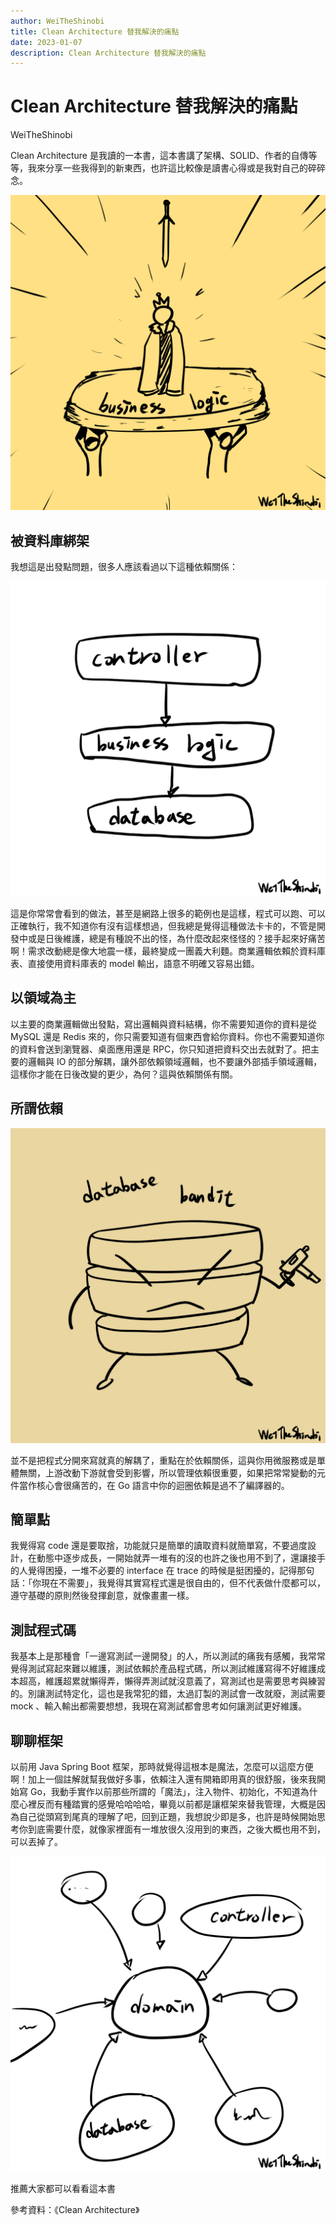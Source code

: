 ```yaml
---
author: WeiTheShinobi
title: Clean Architecture 替我解決的痛點
date: 2023-01-07
description: Clean Architecture 替我解決的痛點
---
```


# Clean Architecture 替我解決的痛點

WeiTheShinobi

Clean Architecture 是我讀的一本書，這本書講了架構、SOLID、作者的自傳等等，我來分享一些我得到的新東西，也許這比較像是讀書心得或是我對自己的碎碎念。

<img src="03.png">

## 被資料庫綁架

我想這是出發點問題，很多人應該看過以下這種依賴關係：

 <img src="02.png">

這是你常常會看到的做法，甚至是網路上很多的範例也是這樣，程式可以跑、可以正確執行，我不知道你有沒有這樣想過，但我總是覺得這種做法卡卡的，不管是開發中或是日後維護，總是有種說不出的怪，為什麼改起來怪怪的？接手起來好痛苦啊！需求改動總是像大地震一樣，最終變成一團義大利麵。商業邏輯依賴於資料庫表、直接使用資料庫表的 model 輸出，語意不明確又容易出錯。

## 以領域為主

以主要的商業邏輯做出發點，寫出邏輯與資料結構，你不需要知道你的資料是從 MySQL 還是 Redis 來的，你只需要知道有個東西會給你資料。你也不需要知道你的資料會送到瀏覽器、桌面應用還是 RPC，你只知道把資料交出去就對了。把主要的邏輯與 IO 的部分解耦，讓外部依賴領域邏輯，也不要讓外部插手領域邏輯，這樣你才能在日後改變的更少，為何？這與依賴關係有關。

## 所謂依賴

<img src="01.png">

並不是把程式分開來寫就真的解耦了，重點在於依賴關係，這與你用微服務或是單體無關，上游改動下游就會受到影響，所以管理依賴很重要，如果把常常變動的元件當作核心會很痛苦的，在 Go 語言中你的迴圈依賴是過不了編譯器的。

## 簡單點

我覺得寫 code 還是要取捨，功能就只是簡單的讀取資料就簡單寫，不要過度設計，在動態中逐步成長，一開始就弄一堆有的沒的也許之後也用不到了，還讓接手的人覺得困擾，一堆不必要的 interface 在 trace 的時候是挺困擾的，記得那句話：「你現在不需要」，我覺得其實寫程式還是很自由的，但不代表做什麼都可以，遵守基礎的原則然後發揮創意，就像畫畫一樣。

## 測試程式碼

我基本上是那種會「一邊寫測試一邊開發」的人，所以測試的痛我有感觸，我常常覺得測試寫起來難以維護，測試依賴於產品程式碼，所以測試維護寫得不好維護成本超高，維護超累就懶得弄，懶得弄測試就沒意義了，寫測試也是需要思考與練習的。別讓測試特定化，這也是我常犯的錯，太過訂製的測試會一改就廢，測試需要 mock 、輸入輸出都需要想想，我現在寫測試都會思考如何讓測試更好維護。

## 聊聊框架

以前用 Java Spring Boot 框架，那時就覺得這根本是魔法，怎麼可以這麼方便啊！加上一個註解就幫我做好多事，依賴注入還有開箱即用真的很舒服，後來我開始寫 Go，我動手實作以前那些所謂的「魔法」，注入物件、初始化，不知道為什麼心裡反而有種踏實的感覺哈哈哈哈，畢竟以前都是讓框架來替我管理，大概是因為自己從頭寫到尾真的理解了吧，回到正題，我想說少即是多，也許是時候開始思考你到底需要什麼，就像家裡面有一堆放很久沒用到的東西，之後大概也用不到，可以丟掉了。

<img src="04.png">

推薦大家都可以看看這本書

參考資料：《Clean Architecture》